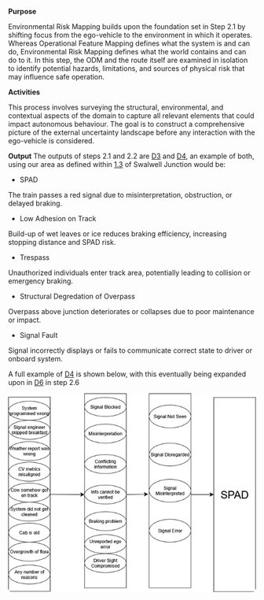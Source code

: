 **Purpose**

Environmental Risk Mapping builds upon the foundation set in Step 2.1 by shifting focus from the ego-vehicle to the environment in which it operates. Whereas Operational Feature Mapping defines what the system is and can do, Environmental Risk Mapping defines what the world contains and can do to it. In this step, the ODM and the route itself are examined in isolation to identify potential hazards, limitations, and sources of physical risk that may influence safe operation.

**Activities**

This process involves surveying the structural, environmental, and contextual aspects of the domain to capture all relevant elements that could impact autonomous behaviour. The goal is to construct a comprehensive picture of the external uncertainty landscape before any interaction with the ego-vehicle is considered.

**Output**
The outputs of steps 2.1 and 2.2 are [D3](ref:d3) and [D4](ref:d4), an example of both, using our area as defined within [1.3](/#/steps/1-concept-assurance/examples/1.3) of Swalwell Junction would be:

- SPAD

The train passes a red signal due to misinterpretation, obstruction, or delayed braking. 

- Low Adhesion on Track

Build-up of wet leaves or ice reduces braking efficiency, increasing stopping distance and SPAD risk.

- Trespass

Unauthorized individuals enter track area, potentially leading to collision or emergency braking.

- Structural Degredation of Overpass

Overpass above junction deteriorates or collapses due to poor maintenance or impact.

- Signal Fault

Signal incorrectly displays or fails to communicate correct state to driver or onboard system.

A full example of [D4](ref:d4) is shown below, with this eventually being expanded upon in [D6](ref:d6) in step 2.6

<img src="/Images/swisscheese.png"
     alt="Figure 1"
     style="width:800px;max-width:100%;height:auto;border-radius:8px;" />

